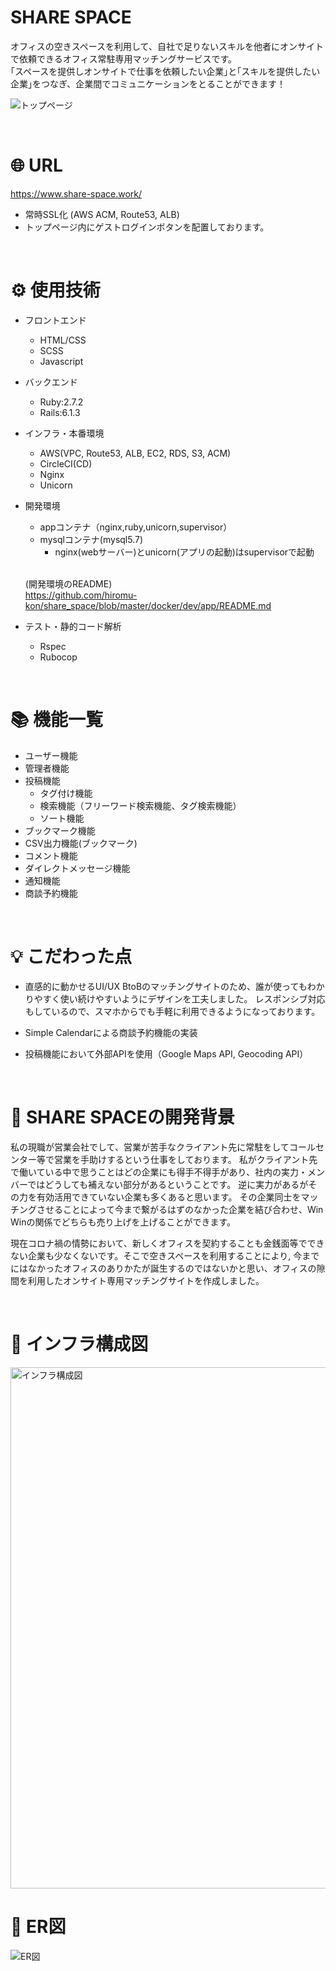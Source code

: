 # SHARE SPACE

オフィスの空きスペースを利用して、自社で足りないスキルを他者にオンサイトで依頼できるオフィス常駐専用マッチングサービスです。<br>
｢スペースを提供しオンサイトで仕事を依頼したい企業｣と｢スキルを提供したい企業｣をつなぎ、企業間でコミュニケーションをとることができます！

![トップページ](https://user-images.githubusercontent.com/74192993/116544187-c3e12e80-a929-11eb-96c2-c4bf9513005c.jpeg)

<br>

# 🌐 URL
https://www.share-space.work/

* 常時SSL化 (AWS ACM, Route53, ALB)
* トップページ内にゲストログインボタンを配置しております。

<br>

# ⚙️ 使用技術
* フロントエンド
  * HTML/CSS
  * SCSS
  * Javascript
* バックエンド
  * Ruby:2.7.2
  * Rails:6.1.3
* インフラ・本番環境  
  * AWS(VPC, Route53, ALB, EC2, RDS, S3, ACM)
  * CircleCI(CD)
  * Nginx
  * Unicorn
* 開発環境
  * appコンテナ（nginx,ruby,unicorn,supervisor）
  * mysqlコンテナ(mysql5.7)
    * nginx(webサーバー)とunicorn(アプリの起動)はsupervisorで起動

  <br>

  (開発環境のREADME)  
  https://github.com/hiromu-kon/share_space/blob/master/docker/dev/app/README.md

* テスト・静的コード解析
  * Rspec
  * Rubocop

<br>

# 📚 機能一覧
* ユーザー機能
* 管理者機能
* 投稿機能
  * タグ付け機能
  * 検索機能（フリーワード検索機能、タグ検索機能）
  * ソート機能
* ブックマーク機能
* CSV出力機能(ブックマーク)
* コメント機能
* ダイレクトメッセージ機能
* 通知機能
* 商談予約機能

<br>

# 💡 こだわった点
* 直感的に動かせるUI/UX
BtoBのマッチングサイトのため、誰が使ってもわかりやすく使い続けやすいようにデザインを工夫しました。
レスポンシブ対応もしているので、スマホからでも手軽に利用できるようになっております。

* Simple Calendarによる商談予約機能の実装
* 投稿機能において外部APIを使用（Google Maps API, Geocoding API）

<br>

# 👀 SHARE SPACEの開発背景
私の現職が営業会社でして、営業が苦手なクライアント先に常駐をしてコールセンター等で営業を手助けするという仕事をしております。
私がクライアント先で働いている中で思うことはどの企業にも得手不得手があり、社内の実力・メンバーではどうしても補えない部分があるということです。
逆に実力があるがその力を有効活用できていない企業も多くあると思います。
その企業同士をマッチングさせることによって今まで繋がるはずのなかった企業を結び合わせ、Win Winの関係でどちらも売り上げを上げることができます。

現在コロナ禍の情勢において、新しくオフィスを契約することも金銭面等でできない企業も少なくないです。そこで空きスペースを利用することにより,
今までにはなかったオフィスのありかたが誕生するのではないかと思い、オフィスの隙間を利用したオンサイト専用マッチングサイトを作成しました。

<br>

# 🔧 インフラ構成図

<img width="834" alt="インフラ構成図" src="https://user-images.githubusercontent.com/74192993/117576357-ab8ac400-b120-11eb-9e93-517963f99a49.png">

<br>

# 📝 ER図
![ER図](https://user-images.githubusercontent.com/74192993/117969651-a87f1600-b362-11eb-9a38-32747fa4d933.png)
